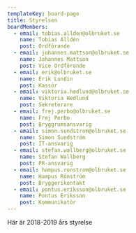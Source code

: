 ```yaml
---
templateKey: board-page
title: Styrelsen
boardMembers:
  - email: tobias.allden@olbruket.se
    name: Tobias Alldén
    post: Ordförande
  - email: johannes.mattson@olbruket.se
    name: Johannes Mattson
    post: Vice Ordförande
  - email: erik@olbruket.se
    name: Erik Lundin
    post: Kassör
  - email: viktoria.hedlund@olbruket.se
    name: Viktoria Hedlund
    post: Sekreterare
  - email: frej.perbo@olbruket.se
    name: Frej Perbo
    post: Bryggrumsansvarig
  - email: simon.sundstrom@olbruket.se
    name: Simon Sundström
    post: IT-ansvarig
  - email: stefan.wallberg@olbruket.se
    name: Stefan Wallberg
    post: PR-ansvarig
  - email: hampus.ronstrom@olbruket.se
    name: Hampus Rönström
    post: Bryggerikontakt
  - email: pontus.eriksson@olbruket.se
    name: Pontus Eriksson
    post: Kommunikatör
---
```

Här är 2018-2019 års styrelse
